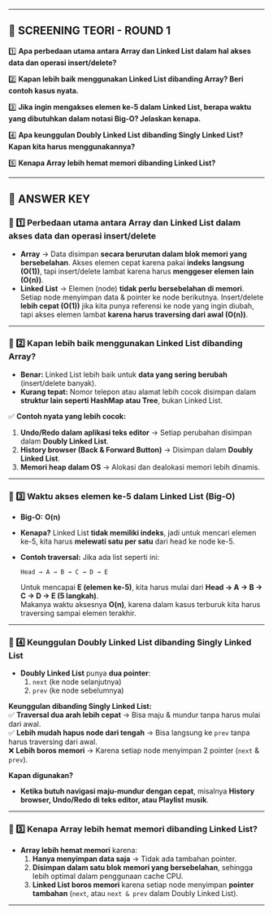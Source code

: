 
---

## **📌 SCREENING TEORI - ROUND 1**  

1️⃣ **Apa perbedaan utama antara Array dan Linked List dalam hal akses data dan operasi insert/delete?**  

2️⃣ **Kapan lebih baik menggunakan Linked List dibanding Array? Beri contoh kasus nyata.**  

3️⃣ **Jika ingin mengakses elemen ke-5 dalam Linked List, berapa waktu yang dibutuhkan dalam notasi Big-O? Jelaskan kenapa.**  

4️⃣ **Apa keunggulan Doubly Linked List dibanding Singly Linked List? Kapan kita harus menggunakannya?**  

5️⃣ **Kenapa Array lebih hemat memori dibanding Linked List?**  

---

## **📌 ANSWER KEY**  

### **📌 1️⃣ Perbedaan utama antara Array dan Linked List dalam akses data dan operasi insert/delete**

- **Array** → Data disimpan **secara berurutan dalam blok memori yang bersebelahan**. Akses elemen cepat karena pakai **indeks langsung (O(1))**, tapi insert/delete lambat karena harus **menggeser elemen lain (O(n))**.  
- **Linked List** → Elemen (node) **tidak perlu bersebelahan di memori**. Setiap node menyimpan data & pointer ke node berikutnya. Insert/delete **lebih cepat (O(1))** jika kita punya referensi ke node yang ingin diubah, tapi akses elemen lambat **karena harus traversing dari awal (O(n))**.  

---

### **📌 2️⃣ Kapan lebih baik menggunakan Linked List dibanding Array?**

- **Benar:** Linked List lebih baik untuk **data yang sering berubah** (insert/delete banyak).  
- **Kurang tepat:** Nomor telepon atau alamat lebih cocok disimpan dalam **struktur lain seperti HashMap atau Tree**, bukan Linked List.  

✅ **Contoh nyata yang lebih cocok:**  

1. **Undo/Redo dalam aplikasi teks editor** → Setiap perubahan disimpan dalam **Doubly Linked List**.  
2. **History browser (Back & Forward Button)** → Disimpan dalam **Doubly Linked List**.  
3. **Memori heap dalam OS** → Alokasi dan dealokasi memori lebih dinamis.  

---

### **📌 3️⃣ Waktu akses elemen ke-5 dalam Linked List (Big-O)**

- **Big-O:** **O(n)**  
- **Kenapa?** Linked List **tidak memiliki indeks**, jadi untuk mencari elemen ke-5, kita harus **melewati satu per satu** dari head ke node ke-5.  
- **Contoh traversal:** Jika ada list seperti ini:  

  ```
  Head → A → B → C → D → E
  ```

  Untuk mencapai **E (elemen ke-5)**, kita harus mulai dari **Head → A → B → C → D → E (5 langkah)**.  
  Makanya waktu aksesnya **O(n)**, karena dalam kasus terburuk kita harus traversing sampai elemen terakhir.  

---

### **📌 4️⃣ Keunggulan Doubly Linked List dibanding Singly Linked List**

- **Doubly Linked List** punya **dua pointer**:  
  1. `next` (ke node selanjutnya)  
  2. `prev` (ke node sebelumnya)  

**Keunggulan dibanding Singly Linked List:**  
✅ **Traversal dua arah lebih cepat** → Bisa maju & mundur tanpa harus mulai dari awal.  
✅ **Lebih mudah hapus node dari tengah** → Bisa langsung ke `prev` tanpa harus traversing dari awal.  
❌ **Lebih boros memori** → Karena setiap node menyimpan 2 pointer (`next` & `prev`).  

**Kapan digunakan?**  

- **Ketika butuh navigasi maju-mundur dengan cepat**, misalnya **History browser, Undo/Redo di teks editor, atau Playlist musik**.  

---

### **📌 5️⃣ Kenapa Array lebih hemat memori dibanding Linked List?**

- **Array lebih hemat memori** karena:  
  1. **Hanya menyimpan data saja** → Tidak ada tambahan pointer.  
  2. **Disimpan dalam satu blok memori yang bersebelahan**, sehingga lebih optimal dalam penggunaan cache CPU.  
  3. **Linked List boros memori** karena setiap node menyimpan **pointer tambahan** (`next`, atau `next & prev` dalam Doubly Linked List).  

---
